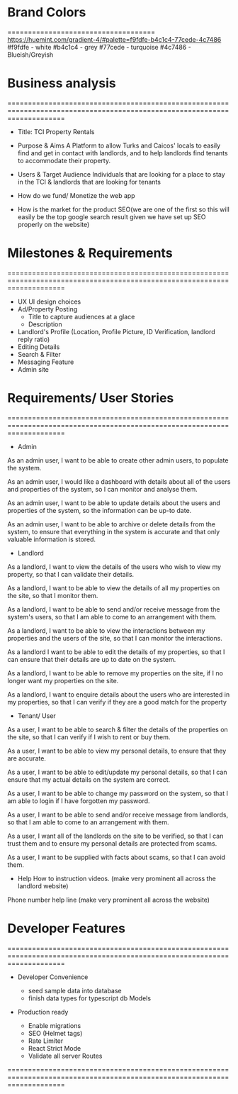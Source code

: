 # Brand Colors
====================================
https://huemint.com/gradient-4/#palette=f9fdfe-b4c1c4-77cede-4c7486
#f9fdfe   - white
#b4c1c4  - grey
#77cede  - turquoise
#4c7486  - Blueish/Greyish

# Business analysis
==========================================================================================================================
* Title:
  TCI Property Rentals

* Purpose & Aims
  A Platform to allow Turks and Caicos' locals to easily find and get in contact with landlords, and to help landlords find tenants to accommodate their property.

* Users & Target Audience
  Individuals that are looking for a place to stay in the TCI & landlords that are looking for tenants

* How do we fund/ Monetize the web app

* How is the market for the product
  SEO(we are one of the first so this will easily be the top google search result given we have set up SEO properly on the website)
    

# Milestones & Requirements
==========================================================================================================================
- UX UI design choices
- Ad/Property Posting
    * Title to capture audiences at a glace
    * Description
- Landlord's Profile (Location, Profile Picture, ID Verification, landlord reply ratio)
- Editing Details
- Search & Filter
- Messaging Feature
- Admin site


# Requirements/ User Stories
==========================================================================================================================
* Admin

As an admin user, I want to be able to create other admin users, to populate the system.

As an admin user, I would like a dashboard with details about all of the users and properties of the system, so I can monitor and analyse them.

As an admin user, I want to be able to update details about the users and properties of the system, so the information can be up-to date.

As an admin user, I want to be able to archive or delete details from the system, to ensure that everything in the system 
is accurate and that only valuable information is stored.


* Landlord

As a landlord, I want to view the details of the users who wish to view my property, so that I can validate their details.

As a landlord, I want to be able to view the details of all my properties on the site, so that I monitor them.

As a landlord, I want to be able to send and/or receive message from the system's users, so that I am able to come to an arrangement with them.

As a landlord, I want to be able to view the interactions between my properties and the users of the site, so that I can monitor the interactions.

As a landlord I want to be able to edit the details of my properties, so that I can ensure that their details are up to date on the system. 

As a landlord, I want to be able to remove my properties on the site, if I no longer want my properties on the site. 

As a landlord, I want to enquire details about the users who are interested in my properties, so that I can verify if they are a good match for the property


* Tenant/ User

As a user, I want to be able to search & filter the details of the properties on the site, so that I can verify if I wish to rent or buy them.

As a user, I want to be able to view my personal details, to ensure that they are accurate.

As a user, I want to be able to edit/update my personal details, so that I can ensure that my actual details on the system are correct.

As a user, I want to be able to change my password on the system, so that I am able to login if I have forgotten my password.

As a user, I want to be able to send and/or receive message from landlords, so that I am able to come to an arrangement with them.

As a user, I want all of the landlords on the site to be verified, so that I can trust them and to ensure my personal details are protected from scams. 

As a user, I want to be supplied with facts about scams, so that I can avoid them.

* Help
How to instruction videos. (make very prominent all across the landlord website)

Phone number help line (make very prominent all across the website)

# Developer Features
==========================================================================================================================
- Developer Convenience
    * seed sample data into database
    * finish data types for typescript db Models

- Production ready
    * Enable migrations
    * SEO (Helmet tags)
    * Rate Limiter
    * React Strict Mode
    * Validate all server Routes

==========================================================================================================================